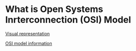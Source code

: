 # What is Open Systems Inrterconnection (OSI) Model

[Visual representation](https://excalidraw.com/#json=Trh_i_rJE47NntjFH9ZEU,sJiRJnJRX5wXbWA7WcAUcg)

[OSI model information](https://www.perplexity.ai/search/What-is-an-x1KyBJdhTJCVnsgzwZEImw)
